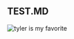 ## TEST.MD

![tyler is my favorite](https://e7.pngegg.com/pngimages/677/461/png-clipart-man-wearing-green-cap-tyler-the-creator-lollapalooza-60th-annual-grammy-awards-rapper-tyler-posey-miscellaneous-celebrities-thumbnail.png)